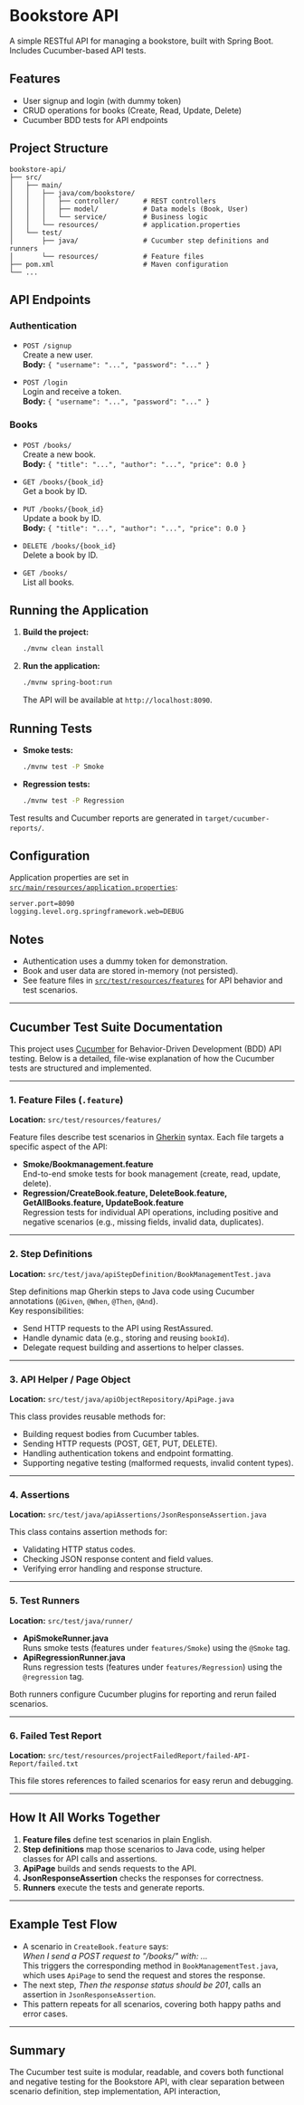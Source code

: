 # Bookstore API

A simple RESTful API for managing a bookstore, built with Spring Boot. Includes Cucumber-based API tests.

## Features

- User signup and login (with dummy token)
- CRUD operations for books (Create, Read, Update, Delete)
- Cucumber BDD tests for API endpoints

## Project Structure

```
bookstore-api/
├── src/
│   ├── main/
│   │   ├── java/com/bookstore/
│   │   │   ├── controller/      # REST controllers
│   │   │   ├── model/           # Data models (Book, User)
│   │   │   └── service/         # Business logic
│   │   └── resources/           # application.properties
│   └── test/
│       ├── java/                # Cucumber step definitions and runners
│       └── resources/           # Feature files
├── pom.xml                      # Maven configuration
└── ...
```

## API Endpoints

### Authentication

- `POST /signup`  
  Create a new user.  
  **Body:** `{ "username": "...", "password": "..." }`

- `POST /login`  
  Login and receive a token.  
  **Body:** `{ "username": "...", "password": "..." }`

### Books

- `POST /books/`  
  Create a new book.  
  **Body:** `{ "title": "...", "author": "...", "price": 0.0 }`

- `GET /books/{book_id}`  
  Get a book by ID.

- `PUT /books/{book_id}`  
  Update a book by ID.  
  **Body:** `{ "title": "...", "author": "...", "price": 0.0 }`

- `DELETE /books/{book_id}`  
  Delete a book by ID.

- `GET /books/`  
  List all books.

## Running the Application

1. **Build the project:**
   ```sh
   ./mvnw clean install
   ```

2. **Run the application:**
   ```sh
   ./mvnw spring-boot:run
   ```
   The API will be available at `http://localhost:8090`.

## Running Tests

- **Smoke tests:**
  ```sh
  ./mvnw test -P Smoke
  ```

- **Regression tests:**
  ```sh
  ./mvnw test -P Regression
  ```

Test results and Cucumber reports are generated in `target/cucumber-reports/`.

## Configuration

Application properties are set in [`src/main/resources/application.properties`](bookstore-api/src/main/resources/application.properties):

```
server.port=8090
logging.level.org.springframework.web=DEBUG
```

## Notes

- Authentication uses a dummy token for demonstration.
- Book and user data are stored in-memory (not persisted).
- See feature files in [`src/test/resources/features`](bookstore-api/src/test/resources/features) for API behavior and test scenarios.

---


## Cucumber Test Suite Documentation

This project uses [Cucumber](https://cucumber.io/) for Behavior-Driven Development (BDD) API testing. Below is a detailed, file-wise explanation of how the Cucumber tests are structured and implemented.

---

### 1. Feature Files (`.feature`)

**Location:** `src/test/resources/features/`

Feature files describe test scenarios in [Gherkin](https://cucumber.io/docs/gherkin/) syntax. Each file targets a specific aspect of the API:

- **Smoke/Bookmanagement.feature**  
  End-to-end smoke tests for book management (create, read, update, delete).
- **Regression/CreateBook.feature, DeleteBook.feature, GetAllBooks.feature, UpdateBook.feature**  
  Regression tests for individual API operations, including positive and negative scenarios (e.g., missing fields, invalid data, duplicates).

---

### 2. Step Definitions

**Location:** `src/test/java/apiStepDefinition/BookManagementTest.java`

Step definitions map Gherkin steps to Java code using Cucumber annotations (`@Given`, `@When`, `@Then`, `@And`).  
Key responsibilities:
- Send HTTP requests to the API using RestAssured.
- Handle dynamic data (e.g., storing and reusing `bookId`).
- Delegate request building and assertions to helper classes.

---

### 3. API Helper / Page Object

**Location:** `src/test/java/apiObjectRepository/ApiPage.java`

This class provides reusable methods for:
- Building request bodies from Cucumber tables.
- Sending HTTP requests (POST, GET, PUT, DELETE).
- Handling authentication tokens and endpoint formatting.
- Supporting negative testing (malformed requests, invalid content types).

---

### 4. Assertions

**Location:** `src/test/java/apiAssertions/JsonResponseAssertion.java`

This class contains assertion methods for:
- Validating HTTP status codes.
- Checking JSON response content and field values.
- Verifying error handling and response structure.

---

### 5. Test Runners

**Location:** `src/test/java/runner/`

- **ApiSmokeRunner.java**  
  Runs smoke tests (features under `features/Smoke`) using the `@Smoke` tag.
- **ApiRegressionRunner.java**  
  Runs regression tests (features under `features/Regression`) using the `@regression` tag.

Both runners configure Cucumber plugins for reporting and rerun failed scenarios.

---

### 6. Failed Test Report

**Location:** `src/test/resources/projectFailedReport/failed-API-Report/failed.txt`

This file stores references to failed scenarios for easy rerun and debugging.

---

## How It All Works Together

1. **Feature files** define test scenarios in plain English.
2. **Step definitions** map those scenarios to Java code, using helper classes for API calls and assertions.
3. **ApiPage** builds and sends requests to the API.
4. **JsonResponseAssertion** checks the responses for correctness.
5. **Runners** execute the tests and generate reports.

---

## Example Test Flow

- A scenario in `CreateBook.feature` says:  
  *When I send a POST request to "/books/" with: ...*  
  This triggers the corresponding method in `BookManagementTest.java`, which uses `ApiPage` to send the request and stores the response.
- The next step, *Then the response status should be 201*, calls an assertion in `JsonResponseAssertion`.
- This pattern repeats for all scenarios, covering both happy paths and error cases.

---

## Summary

The Cucumber test suite is modular, readable, and covers both functional and negative testing for the Bookstore API, with clear separation between scenario definition, step implementation, API interaction,
